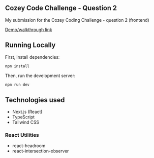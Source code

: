 ## Cozey Code Challenge - Question 2

My submission for the Cozey Coding Challenge - question 2 (frontend)

[Demo/walkthrough link](https://www.loom.com/share/b123b3b1cfb9453d9b354b5961fd90eb?sid=588afb13-4918-44dc-97b6-a2db3c1b4730)

## Running Locally

First, install dependencies:

```bash
npm install
```

Then, run the development server:

```bash
npm run dev
```

## Technologies used

- Next.js (React)
- TypeScript
- Tailwind CSS

### React Utilities

- react-headroom
- react-intersection-observer